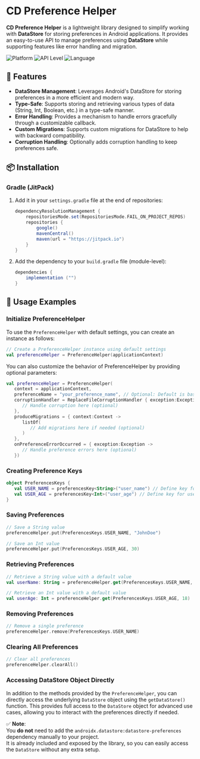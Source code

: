 # CD Preference Helper

**CD Preference Helper** is a lightweight library designed to simplify working with **DataStore** for storing preferences in Android applications. It provides an easy-to-use API to manage preferences using **DataStore** while supporting features like error handling and migration.

![Platform](https://img.shields.io/badge/Platform-Android-green.svg)
![API Level](https://img.shields.io/badge/API-21+-blue.svg)
![Language](https://img.shields.io/badge/Language-Kotlin-orange.svg)

## 🚀 Features

- **DataStore Management**: Leverages Android's DataStore for storing preferences in a more efficient and modern way.
- **Type-Safe**: Supports storing and retrieving various types of data (String, Int, Boolean, etc.) in a type-safe manner.
- **Error Handling**: Provides a mechanism to handle errors gracefully through a customizable callback.
- **Custom Migrations**: Supports custom migrations for DataStore to help with backward compatibility.
- **Corruption Handling**: Optionally adds corruption handling to keep preferences safe.

## 📦 Installation

### Gradle (JitPack)

1. Add it in your `settings.gradle` file at the end of repositories:

    ```gradle
    dependencyResolutionManagement {
        repositoriesMode.set(RepositoriesMode.FAIL_ON_PROJECT_REPOS)
        repositories {
            google()
            mavenCentral()
            maven(url = "https://jitpack.io")
        }
    }
    ```

2. Add the dependency to your `build.gradle` file (module-level):

    ```gradle
    dependencies {
        implementation ("")
    }
    ```

## 🚀 Usage Examples

### Initialize PreferenceHelper


To use the `PreferenceHelper` with default settings, you can create an instance as follows:

```kotlin
// Create a PreferenceHelper instance using default settings
val preferenceHelper = PreferenceHelper(applicationContext)
```
You can also customize the behavior of PreferenceHelper by providing optional parameters:

```kotlin
val preferenceHelper = PreferenceHelper(
   context = applicationContext,
   preferenceName = "your_preference_name", // Optional: Default is based on package name
   corruptionHandler = ReplaceFileCorruptionHandler { exception:Exception ->
      // Handle corruption here (optional)
   },
   produceMigrations = { context:Context ->
      listOf(
         // Add migrations here if needed (optional)
      )
   },
   onPreferenceErrorOccurred = { exception:Exception ->
      // Handle preference errors here (optional)
   })
```
### Creating Preference Keys

```kotlin
object PreferencesKeys {
   val USER_NAME = preferencesKey<String>("user_name") // Define key for user name
   val USER_AGE = preferencesKey<Int>("user_age") // Define key for user age
}
```
### Saving Preferences

```kotlin
// Save a String value
preferenceHelper.put(PreferencesKeys.USER_NAME, "JohnDoe")

// Save an Int value
preferenceHelper.put(PreferencesKeys.USER_AGE, 30)

```

### Retrieving Preferences

```kotlin
// Retrieve a String value with a default value
val userName: String = preferenceHelper.get(PreferencesKeys.USER_NAME, "Default Name")

// Retrieve an Int value with a default value
val userAge: Int = preferenceHelper.get(PreferencesKeys.USER_AGE, 18)

```
### Removing Preferences

```kotlin
// Remove a single preference
preferenceHelper.remove(PreferencesKeys.USER_NAME)

```

### Clearing All Preferences

```kotlin
// Clear all preferences
preferenceHelper.clearAll()

```

### Accessing DataStore Object Directly

In addition to the methods provided by the `PreferenceHelper`, you can directly access the underlying `DataStore` object using the `getDataStore()` function. This provides full access to the `DataStore` object for advanced use cases, allowing you to interact with the preferences directly if needed.

✅ **Note**:  
You **do not** need to add the `androidx.datastore:datastore-preferences` dependency manually to your project.  
It is already included and exposed by the library, so you can easily access the `DataStore` without any extra setup.